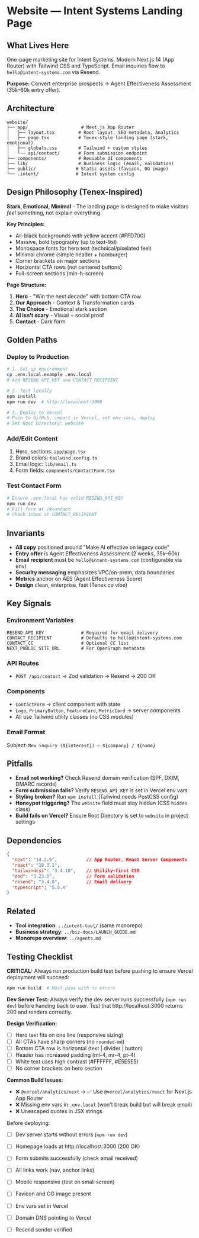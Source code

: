# Website — Intent Systems Landing Page

## What Lives Here

One-page marketing site for Intent Systems. Modern Next.js 14 (App Router) with Tailwind CSS and TypeScript. Email inquiries flow to `hello@intent-systems.com` via Resend.

**Purpose:** Convert enterprise prospects → Agent Effectiveness Assessment ($35k–$60k entry offer).

## Architecture

```
website/
├── app/                    # Next.js App Router
│   ├── layout.tsx         # Root layout, SEO metadata, Analytics
│   ├── page.tsx           # Tenex-style landing page (stark, emotional)
│   ├── globals.css        # Tailwind + custom styles
│   └── api/contact/       # Form submission endpoint
├── components/            # Reusable UI components
├── lib/                   # Business logic (email, validation)
├── public/               # Static assets (favicon, OG image)
└── .intent/              # Intent system config
```

## Design Philosophy (Tenex-Inspired)

**Stark, Emotional, Minimal** - The landing page is designed to make visitors *feel* something, not explain everything.

**Key Principles:**
- All-black backgrounds with yellow accent (#FFD700)
- Massive, bold typography (up to text-9xl)
- Monospace fonts for hero text (technical/pixelated feel)
- Minimal chrome (simple header + hamburger)
- Corner brackets on major sections
- Horizontal CTA rows (not centered buttons)
- Full-screen sections (min-h-screen)

**Page Structure:**
1. **Hero** - "Win the next decade" with bottom CTA row
2. **Our Approach** - Context & Transformation cards
3. **The Choice** - Emotional stark section
4. **AI isn't scary** - Visual + social proof
5. **Contact** - Dark form

## Golden Paths

### Deploy to Production
```bash
# 1. Set up environment
cp .env.local.example .env.local
# Add RESEND_API_KEY and CONTACT_RECIPIENT

# 2. Test locally
npm install
npm run dev  # http://localhost:3000

# 3. Deploy to Vercel
# Push to GitHub, import in Vercel, set env vars, deploy
# Set Root Directory: website
```

### Add/Edit Content
1. Hero, sections: `app/page.tsx`
2. Brand colors: `tailwind.config.ts`
3. Email logic: `lib/email.ts`
4. Form fields: `components/ContactForm.tsx`

### Test Contact Form
```bash
# Ensure .env.local has valid RESEND_API_KEY
npm run dev
# Fill form at /#contact
# Check inbox at CONTACT_RECIPIENT
```

## Invariants

- **All copy** positioned around "Make AI effective on legacy code"
- **Entry offer** is Agent Effectiveness Assessment (2 weeks, $35k–$60k)
- **Email recipient** must be `hello@intent-systems.com` (configurable via env)
- **Security messaging** emphasizes VPC/on-prem, data boundaries
- **Metrics** anchor on AES (Agent Effectiveness Score)
- **Design** clean, enterprise, fast (Tenex.co vibe)

## Key Signals

### Environment Variables
```env
RESEND_API_KEY              # Required for email delivery
CONTACT_RECIPIENT           # Defaults to hello@intent-systems.com
CONTACT_CC                  # Optional CC list
NEXT_PUBLIC_SITE_URL        # For OpenGraph metadata
```

### API Routes
- `POST /api/contact` → Zod validation → Resend → 200 OK

### Components
- `ContactForm` → client component with state
- `Logo`, `PrimaryButton`, `FeatureCard`, `MetricCard` → server components
- All use Tailwind utility classes (no CSS modules)

### Email Format
Subject: `New inquiry (${interest}) — ${company} / ${name}`

## Pitfalls

- **Email not working?** Check Resend domain verification (SPF, DKIM, DMARC records)
- **Form submission fails?** Verify `RESEND_API_KEY` is set in Vercel env vars
- **Styling broken?** Run `npm install` (Tailwind needs PostCSS config)
- **Honeypot triggering?** The `website` field must stay hidden (CSS `hidden` class)
- **Build fails on Vercel?** Ensure Root Directory is set to `website` in project settings

## Dependencies

```json
{
  "next": "14.2.5",           // App Router, React Server Components
  "react": "18.3.1",
  "tailwindcss": "3.4.10",    // Utility-first CSS
  "zod": "3.23.8",            // Form validation
  "resend": "3.4.0",          // Email delivery
  "typescript": "5.5.4"
}
```

## Related

- **Tool integration**: `../intent-tool/` (same monorepo)
- **Business strategy**: `../biz-docs/LAUNCH_GUIDE.md`
- **Monorepo overview**: `../agents.md`

## Testing Checklist

**CRITICAL:** Always run production build test before pushing to ensure Vercel deployment will succeed:
```bash
npm run build  # Must pass with no errors
```

**Dev Server Test:**
Always verify the dev server runs successfully (`npm run dev`) before handing back to user. Test that http://localhost:3000 returns 200 and renders correctly.

**Design Verification:**
- [ ] Hero text fits on one line (responsive sizing)
- [ ] All CTAs have sharp corners (no `rounded-md`)
- [ ] Bottom CTA row is horizontal (text | divider | button)
- [ ] Header has increased padding (ml-4, mr-4, pt-4)
- [ ] White text uses high contrast (#FFFFFF, #E5E5E5)
- [ ] No corner brackets on hero section

**Common Build Issues:**
- ❌ `@vercel/analytics/next` → ✅ Use `@vercel/analytics/react` for Next.js App Router
- ❌ Missing env vars in `.env.local` (won't break build but will break email)
- ❌ Unescaped quotes in JSX strings

Before deploying:
- [ ] Dev server starts without errors (`npm run dev`)
- [ ] Homepage loads at http://localhost:3000 (200 OK)
- [ ] Form submits successfully (check email received)
- [ ] All links work (nav, anchor links)
- [ ] Mobile responsive (test on small screen)
- [ ] Favicon and OG image present
- [ ] Env vars set in Vercel
- [ ] Domain DNS pointing to Vercel
- [ ] Resend sender verified

